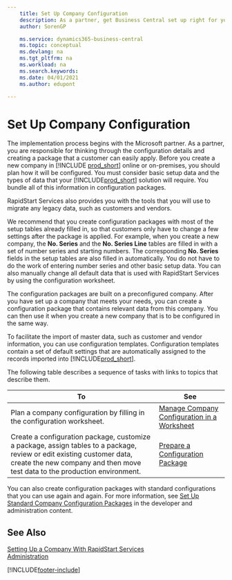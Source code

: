 ```yaml
---
    title: Set Up Company Configuration
    description: As a partner, get Business Central set up right for your customer with default or customer-specific configurations that you bundle into configuration packages.
    author: SorenGP

    ms.service: dynamics365-business-central
    ms.topic: conceptual
    ms.devlang: na
    ms.tgt_pltfrm: na
    ms.workload: na
    ms.search.keywords:
    ms.date: 04/01/2021
    ms.author: edupont

---
```

# Set Up Company Configuration
The implementation process begins with the Microsoft partner. As a partner, you are responsible for thinking through the configuration details and creating a package that a customer can easily apply. Before you create a new company in [!INCLUDE [prod_short](includes/prod_short.md)] online or on-premises, you should plan how it will be configured. You must consider basic setup data and the types of data that your [!INCLUDE[prod_short](includes/prod_short.md)] solution will require. You bundle all of this information in configuration packages.

RapidStart Services also provides you with the tools that you will use to migrate any legacy data, such as customers and vendors.  

We recommend that you create configuration packages with most of the setup tables already filled in, so that customers only have to change a few settings after the package is applied. For example, when you create a new company, the **No. Series** and the **No. Series Line** tables are filled in with a set of number series and starting numbers. The corresponding **No. Series** fields in the setup tables are also filled in automatically. You do not have to do the work of entering number series and other basic setup data. You can also manually change all default data that is used with RapidStart Services by using the configuration worksheet.  

The configuration packages are built on a preconfigured company. After you have set up a company that meets your needs, you can create a configuration package that contains relevant data from this company. You can then use it when you create a new company that is to be configured in the same way.  

To facilitate the import of master data, such as customer and vendor information, you can use configuration templates. Configuration templates contain a set of default settings that are automatically assigned to the records imported into [!INCLUDE[prod_short](includes/prod_short.md)].

The following table describes a sequence of tasks with links to topics that describe them.

|**To**|**See**|  
|------------|-------------|  
|Plan a company configuration by filling in the configuration worksheet.|[Manage Company Configuration in a Worksheet](admin-how-to-manage-company-configuration-in-a-worksheet.md)|  
|Create a configuration package, customize a package, assign tables to a package, review or edit existing customer data, create the new company and then move test data to the production environment.|[Prepare a Configuration Package](admin-how-to-prepare-a-configuration-package.md)|

You can also create configuration packages with standard configurations that you can use again and again. For more information, see [Set Up Standard Company Configuration Packages](/dynamics365/business-central/dev-itpro/administration/set-up-standard-company-configuration-packages) in the developer and administration content.  

## See Also

[Setting Up a Company With RapidStart Services](admin-set-up-a-company-with-rapidstart.md)  
[Administration](admin-setup-and-administration.md)  


[!INCLUDE[footer-include](includes/footer-banner.md)]